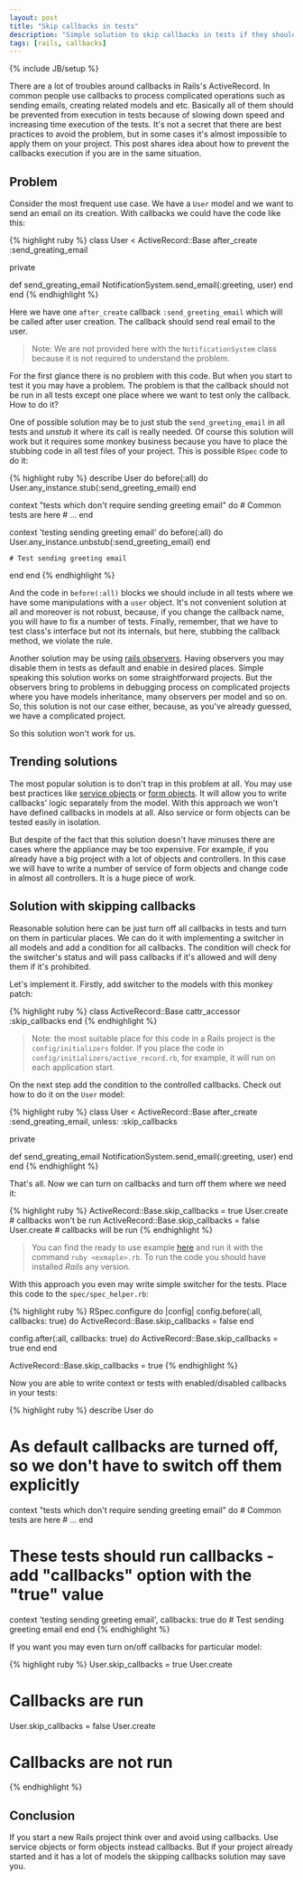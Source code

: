 ```yaml
---
layout: post
title: "Skip callbacks in tests"
description: "Simple solution to skip callbacks in tests if they should not be run there. The solution is for Rails ActiveRecord."
tags: [rails, callbacks]
---
```

{% include JB/setup %}

There are a lot of troubles around callbacks in Rails's ActiveRecord. In common people use callbacks to process complicated operations such as sending emails, creating related models and etc. Basically all of them should be prevented from execution in tests because of slowing down speed and increasing time execution of the tests. It's not a secret that there are best practices to avoid the problem, but in some cases it's almost impossible to apply them on your project.
This post shares idea about how to prevent the callbacks execution if you are in the same situation.


## Problem

Consider the most frequent use case. We have a `User` model and we want to send an email on its creation. With callbacks we could have the code like this:

{% highlight ruby %}
class User < ActiveRecord::Base
  after_create :send_greating_email

  private

  def send_greating_email
    NotificationSystem.send_email(:greeting, user)
  end
end
{% endhighlight %}

Here we have one `after_create` callback `:send_greeting_email` which will be called after user creation. The callback should send real email to the user.

> Note: We are not provided here with the `NotificationSystem` class because it is not required to understand the problem.

For the first glance there is no problem with this code. But when you start to test it you may have a problem. The problem is that the callback should not be run in all tests except one place where we want to test only the callback. How to do it?

One of possible solution may be to just stub the `send_greeting_email` in all tests and *unstub* it where its call is really needed. Of course this solution will work but it requires some monkey business because you have to place the stubbing code in all test files of your project. This is possible `RSpec` code to do it:

{% highlight ruby %}
describe User do
  before(:all) do
    User.any_instance.stub(:send_greeting_email)
  end

  context "tests which don't require sending greeting email" do
    # Common tests are here
    # ...
  end

  context 'testing sending greeting email' do
    before(:all) do
      User.any_instance.unbstub(:send_greeting_email)
    end

    # Test sending greeting email
  end
end
{% endhighlight %}

And the code in `before(:all)` blocks we should include in all tests where we have some manipulations with a `user` object. It's not convenient solution at all and moreover is not robust, because, if you change the callback name, you will have to fix a number of tests. Finally, remember, that we have to test class's interface but not its internals, but here, stubbing the callback method, we violate the rule.

Another solution may be using [rails observers](https://github.com/rails/rails-observers). Having observers you may disable them in tests as default and enable in desired places. Simple speaking this solution works on some straightforward projects. But the observers bring to problems in debugging process on complicated projects where you have models inheritance, many observers per model and so on. So, this solution is not our case either, because, as you've already guessed, we have a complicated project.

So this solution won't work for us.

## Trending solutions

The most popular solution is to don't trap in this problem at all. You may use best practices like [service objects](http://blog.codeclimate.com/blog/2012/10/17/7-ways-to-decompose-fat-activerecord-models/) or [form objects](http://blog.codeclimate.com/blog/2012/10/17/7-ways-to-decompose-fat-activerecord-models/). It will allow you to write callbacks' logic separately from the model. With this approach we won't have defined callbacks in models at all. Also service or form objects can be tested easily in isolation.

But despite of the fact that this solution doesn't have minuses there are cases where the appliance may be too expensive. For example, if you already have a big project with a lot of objects and controllers. In this case we will have to write a number of service of form objects and change code in almost all controllers. It is a huge piece of work.

## Solution with skipping callbacks

Reasonable solution here can be just turn off all callbacks in tests and turn on them in particular places. We can do it with implementing a switcher in all models and add a condition for all callbacks. The condition will check for the switcher's status and will pass callbacks if it's allowed and will deny them if it's prohibited.

Let's implement it. Firstly, add switcher to the models with this monkey patch:

{% highlight ruby %}
class ActiveRecord::Base
  cattr_accessor :skip_callbacks
end
{% endhighlight %}

> Note: the most suitable place for this code in a Rails project is the `config/initializers` folder. If you place the code in `config/initializers/active_record.rb`, for example, it will run on each application start.

On the next step add the condition to the controlled callbacks. Check out how to do it on the `User` model:

{% highlight ruby %}
class User < ActiveRecord::Base
  after_create :send_greating_email, unless: :skip_callbacks

  private

  def send_greating_email
    NotificationSystem.send_email(:greeting, user)
  end
end
{% endhighlight %}

That's all. Now we can turn on callbacks and turn off them where we need it:

{% highlight ruby %}
ActiveRecord::Base.skip_callbacks = true
User.create # callbacks won't be run
ActiveRecord::Base.skip_callbacks = false
User.create # callbacks will be run
{% endhighlight %}

> You can find the ready to use example [here](https://gist.github.com/ka8725/9767340) and run it with the command `ruby <exmaple>.rb`. To run the code you should have installed *Rails* any version.

With this approach you even may write simple switcher for the tests. Place this code to the `spec/spec_helper.rb`:

{% highlight ruby %}
RSpec.configure do |config|
  config.before(:all, callbacks: true) do
    ActiveRecord::Base.skip_callbacks = false
  end

  config.after(:all, callbacks: true) do
    ActiveRecord::Base.skip_callbacks = true
  end
end


ActiveRecord::Base.skip_callbacks = true
{% endhighlight %}

Now you are able to write context or tests with enabled/disabled callbacks in your tests:

{% highlight ruby %}
describe User do
  # As default callbacks are turned off, so we don't have to switch off them explicitly
  context "tests which don't require sending greeting email" do
    # Common tests are here
    # ...
  end

  # These tests should run callbacks - add "callbacks" option with the "true" value
  context 'testing sending greeting email', callbacks: true do
    # Test sending greeting email
  end
end
{% endhighlight %}

If you want you may even turn on/off callbacks for particular model:

{% highlight ruby %}
User.skip_callbacks = true
User.create
# Callbacks are run
User.skip_callbacks = false
User.create
# Callbacks are not run
{% endhighlight %}

## Conclusion

If you start a new Rails project think over and avoid using callbacks. Use service objects or form objects instead callbacks. But if your project already started and it has a lot of models the skipping callbacks solution may save you.
